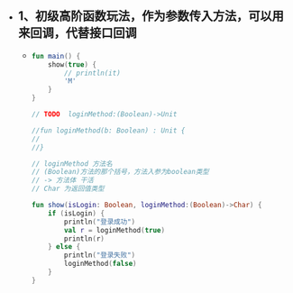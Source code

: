 - ## 1、初级高阶函数玩法，作为参数传入方法，可以用来回调，代替接口回调
	- ```kotlin
	  fun main() {
	      show(true) {
	          // println(it)
	          'M'
	      }
	  }
	  
	  // TODO  loginMethod:(Boolean)->Unit
	  
	  //fun loginMethod(b: Boolean) : Unit {
	  //
	  //}
	  
	  // loginMethod 方法名
	  // (Boolean)方法的那个括号，方法入参为boolean类型
	  // -> 方法体 干活
	  // Char 为返回值类型
	  
	  fun show(isLogin: Boolean, loginMethod:(Boolean)->Char) {
	      if (isLogin) {
	          println("登录成功")
	          val r = loginMethod(true)
	          println(r)
	      } else {
	          println("登录失败")
	          loginMethod(false)
	      }
	  }
	  ```